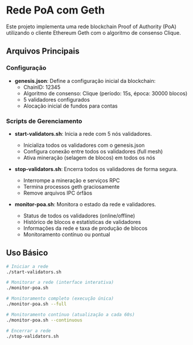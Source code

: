 # Rede PoA com Geth

Este projeto implementa uma rede blockchain Proof of Authority (PoA) utilizando o cliente Ethereum Geth com o algoritmo de consenso Clique.

## Arquivos Principais

### Configuração

- **genesis.json**: Define a configuração inicial da blockchain:
  - ChainID: 12345
  - Algoritmo de consenso: Clique (período: 15s, época: 30000 blocos)
  - 5 validadores configurados
  - Alocação inicial de fundos para contas

### Scripts de Gerenciamento

- **start-validators.sh**: Inicia a rede com 5 nós validadores.
  - Inicializa todos os validadores com o genesis.json
  - Configura conexão entre todos os validadores (full mesh)
  - Ativa mineração (selagem de blocos) em todos os nós

- **stop-validators.sh**: Encerra todos os validadores de forma segura.
  - Interrompe a mineração e serviços RPC
  - Termina processos geth graciosamente
  - Remove arquivos IPC órfãos

- **monitor-poa.sh**: Monitora o estado da rede e validadores.
  - Status de todos os validadores (online/offline)
  - Histórico de blocos e estatísticas de validadores
  - Informações da rede e taxa de produção de blocos
  - Monitoramento contínuo ou pontual

## Uso Básico

```bash
# Iniciar a rede
./start-validators.sh

# Monitorar a rede (interface interativa)
./monitor-poa.sh

# Monitoramento completo (execução única)
./monitor-poa.sh --full

# Monitoramento contínuo (atualização a cada 60s)
./monitor-poa.sh --continuous

# Encerrar a rede
./stop-validators.sh
```